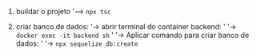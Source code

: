1. buildar o projeto
	'--> `npx tsc`

2. criar banco de dados:
	'-> abrir terminal do container backend:
	'	'-> `docker exec -it backend sh`
	'
	'-> Aplicar comando para criar banco de dados:
	'	'-> `npx sequelize db:create`

